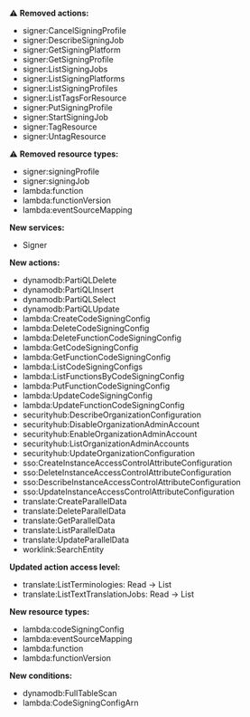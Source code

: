 :warning: **Removed actions:**

- signer:CancelSigningProfile
- signer:DescribeSigningJob
- signer:GetSigningPlatform
- signer:GetSigningProfile
- signer:ListSigningJobs
- signer:ListSigningPlatforms
- signer:ListSigningProfiles
- signer:ListTagsForResource
- signer:PutSigningProfile
- signer:StartSigningJob
- signer:TagResource
- signer:UntagResource

:warning: **Removed resource types:**

- signer:signingProfile
- signer:signingJob
- lambda:function
- lambda:functionVersion
- lambda:eventSourceMapping

**New services:**

- Signer

**New actions:**

- dynamodb:PartiQLDelete
- dynamodb:PartiQLInsert
- dynamodb:PartiQLSelect
- dynamodb:PartiQLUpdate
- lambda:CreateCodeSigningConfig
- lambda:DeleteCodeSigningConfig
- lambda:DeleteFunctionCodeSigningConfig
- lambda:GetCodeSigningConfig
- lambda:GetFunctionCodeSigningConfig
- lambda:ListCodeSigningConfigs
- lambda:ListFunctionsByCodeSigningConfig
- lambda:PutFunctionCodeSigningConfig
- lambda:UpdateCodeSigningConfig
- lambda:UpdateFunctionCodeSigningConfig
- securityhub:DescribeOrganizationConfiguration
- securityhub:DisableOrganizationAdminAccount
- securityhub:EnableOrganizationAdminAccount
- securityhub:ListOrganizationAdminAccounts
- securityhub:UpdateOrganizationConfiguration
- sso:CreateInstanceAccessControlAttributeConfiguration
- sso:DeleteInstanceAccessControlAttributeConfiguration
- sso:DescribeInstanceAccessControlAttributeConfiguration
- sso:UpdateInstanceAccessControlAttributeConfiguration
- translate:CreateParallelData
- translate:DeleteParallelData
- translate:GetParallelData
- translate:ListParallelData
- translate:UpdateParallelData
- worklink:SearchEntity

**Updated action access level:**

- translate:ListTerminologies: Read -> List
- translate:ListTextTranslationJobs: Read -> List

**New resource types:**

- lambda:codeSigningConfig
- lambda:eventSourceMapping
- lambda:function
- lambda:functionVersion

**New conditions:**

- dynamodb:FullTableScan
- lambda:CodeSigningConfigArn
